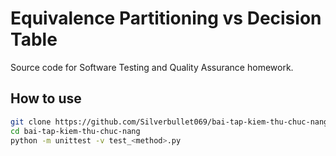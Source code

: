 # Equivalence Partitioning vs Decision Table

Source code for Software Testing and Quality Assurance homework.

## How to use
```bash
git clone https://github.com/Silverbullet069/bai-tap-kiem-thu-chuc-nang.git
cd bai-tap-kiem-thu-chuc-nang
python -m unittest -v test_<method>.py
```